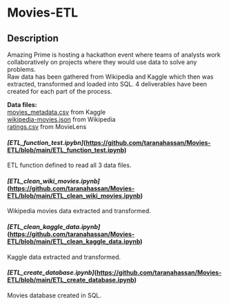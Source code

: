 # Movies-ETL

## Description

Amazing Prime is hosting a hackathon event where teams of analysts work collaboratively on projects where they would use data to solve any problems.<br>
Raw data has been gathered from Wikipedia and Kaggle which then was extracted, transformed and loaded into SQL.  4 deliverables have been created for each part of the process.<br>

**Data files:**<br>
[movies_metadata.csv](https://github.com/taranahassan/Movies-ETL/blob/main/Resources/movies_metadata.csv) from Kaggle <br>
[wikipedia-movies.json](https://github.com/taranahassan/Movies-ETL/blob/main/Resources/wikipedia-movies.json) from Wikipedia<br>
[ratings.csv](https://github.com/taranahassan/Movies-ETL/blob/main/Resources/ratings.csv) from MovieLens <br>


#### *[ETL_function_test.ipybn]*(https://github.com/taranahassan/Movies-ETL/blob/main/ETL_function_test.ipynb)<br>
ETL function defined to read all 3 data files.<br>

#### *[ETL_clean_wiki_movies.ipynb]*(https://github.com/taranahassan/Movies-ETL/blob/main/ETL_clean_wiki_movies.ipynb)<br>
Wikipedia movies data extracted and transformed.

#### *[ETL_clean_kaggle_data.ipynb]*(https://github.com/taranahassan/Movies-ETL/blob/main/ETL_clean_kaggle_data.ipynb)<br>
Kaggle data extracted and transformed.

#### *[ETL_create_database.ipynb]*(https://github.com/taranahassan/Movies-ETL/blob/main/ETL_create_database.ipynb)<br>
Movies database created in SQL.
